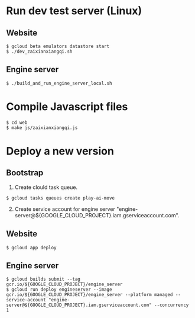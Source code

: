 # Run dev test server (Linux)

## Website
```
$ gcloud beta emulators datastore start
$ ./dev_zaixianxiangqi.sh
```

## Engine server
```
$ ./build_and_run_engine_server_local.sh
```

# Compile Javascript files
```
$ cd web
$ make js/zaixianxiangqi.js
```

# Deploy a new version

## Bootstrap

1. Create clould task queue.
```
$ gcloud tasks queues create play-ai-move
```

2. Create service account for engine server "engine-server@${GOOGLE_CLOUD_PROJECT}.iam.gserviceaccount.com".

## Website
```
$ gcloud app deploy
```

## Engine server
```
$ gcloud builds submit --tag gcr.io/${GOOGLE_CLOUD_PROJECT}/engine_server
$ gcloud run deploy engineserver --image gcr.io/${GOOGLE_CLOUD_PROJECT}/engine_server --platform managed --service-account "engine-server@${GOOGLE_CLOUD_PROJECT}.iam.gserviceaccount.com" --concurrency 1
```

